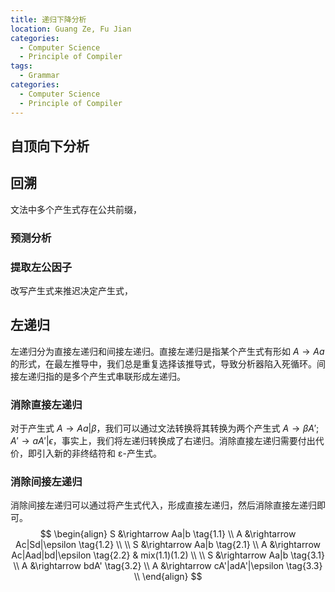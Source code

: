 ```yaml
---
title: 递归下降分析
location: Guang Ze, Fu Jian
categories: 
  - Computer Science
  - Principle of Compiler
tags:
  - Grammar
categories:
  - Computer Science
  - Principle of Compiler
---
```


## 自顶向下分析



## 回溯

文法中多个产生式存在公共前缀，

### 预测分析

### 提取左公因子

改写产生式来推迟决定产生式，

## 左递归

左递归分为直接左递归和间接左递归。直接左递归是指某个产生式有形如 $A \rightarrow A a$ 的形式，在最左推导中，我们总是重复选择该推导式，导致分析器陷入死循环。间接左递归指的是多个产生式串联形成左递归。

### 消除直接左递归

对于产生式 $A \rightarrow Aa|\beta$，我们可以通过文法转换将其转换为两个产生式 $A \rightarrow \beta A'; A' \rightarrow aA'|\epsilon$，事实上，我们将左递归转换成了右递归。消除直接左递归需要付出代价，即引入新的非终结符和 ε-产生式。

### 消除间接左递归

消除间接左递归可以通过将产生式代入，形成直接左递归，然后消除直接左递归即可。
$$
\begin{align}
S &\rightarrow Aa|b \tag{1.1} \\
A &\rightarrow Ac|Sd|\epsilon \tag{1.2} \\
\\
S &\rightarrow Aa|b \tag{2.1} \\
A &\rightarrow Ac|Aad|bd|\epsilon \tag{2.2} & mix(1.1)(1.2) \\
\\
S &\rightarrow Aa|b \tag{3.1} \\
A &\rightarrow bdA' \tag{3.2} \\
A &\rightarrow cA'|adA'|\epsilon \tag{3.3} \\
\end{align}
$$


